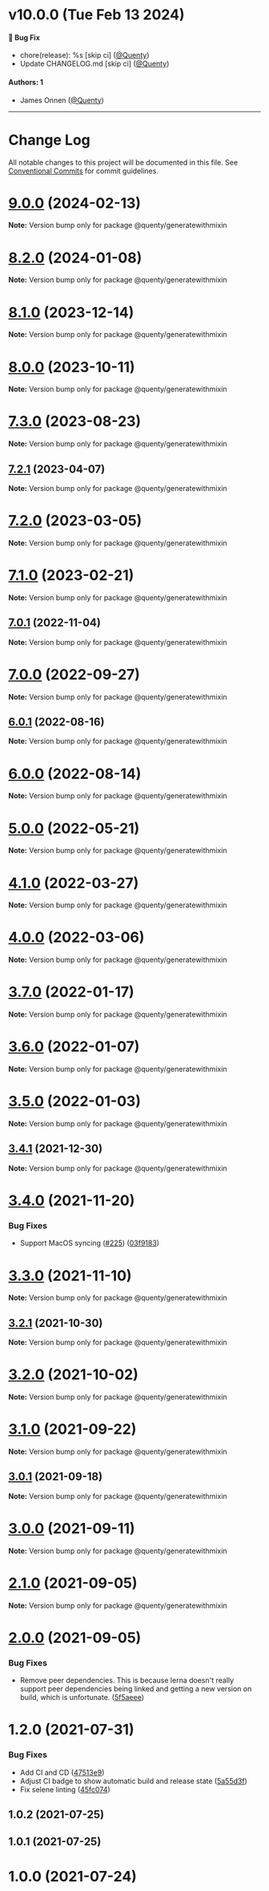 # v10.0.0 (Tue Feb 13 2024)

#### 🐛 Bug Fix

- chore(release): %s \[skip ci\] ([@Quenty](https://github.com/Quenty))
- Update CHANGELOG.md \[skip ci\] ([@Quenty](https://github.com/Quenty))

#### Authors: 1

- James Onnen ([@Quenty](https://github.com/Quenty))

---

# Change Log

All notable changes to this project will be documented in this file.
See [Conventional Commits](https://conventionalcommits.org) for commit guidelines.

# [9.0.0](https://github.com/Quenty/NevermoreEngine/compare/@quenty/generatewithmixin@8.2.0...@quenty/generatewithmixin@9.0.0) (2024-02-13)

**Note:** Version bump only for package @quenty/generatewithmixin





# [8.2.0](https://github.com/Quenty/NevermoreEngine/compare/@quenty/generatewithmixin@8.1.0...@quenty/generatewithmixin@8.2.0) (2024-01-08)

**Note:** Version bump only for package @quenty/generatewithmixin





# [8.1.0](https://github.com/Quenty/NevermoreEngine/compare/@quenty/generatewithmixin@8.0.0...@quenty/generatewithmixin@8.1.0) (2023-12-14)

**Note:** Version bump only for package @quenty/generatewithmixin





# [8.0.0](https://github.com/Quenty/NevermoreEngine/compare/@quenty/generatewithmixin@7.3.0...@quenty/generatewithmixin@8.0.0) (2023-10-11)

**Note:** Version bump only for package @quenty/generatewithmixin





# [7.3.0](https://github.com/Quenty/NevermoreEngine/compare/@quenty/generatewithmixin@7.2.1...@quenty/generatewithmixin@7.3.0) (2023-08-23)

**Note:** Version bump only for package @quenty/generatewithmixin





## [7.2.1](https://github.com/Quenty/NevermoreEngine/compare/@quenty/generatewithmixin@7.2.0...@quenty/generatewithmixin@7.2.1) (2023-04-07)

**Note:** Version bump only for package @quenty/generatewithmixin





# [7.2.0](https://github.com/Quenty/NevermoreEngine/compare/@quenty/generatewithmixin@7.1.0...@quenty/generatewithmixin@7.2.0) (2023-03-05)

**Note:** Version bump only for package @quenty/generatewithmixin





# [7.1.0](https://github.com/Quenty/NevermoreEngine/compare/@quenty/generatewithmixin@7.0.1...@quenty/generatewithmixin@7.1.0) (2023-02-21)

**Note:** Version bump only for package @quenty/generatewithmixin





## [7.0.1](https://github.com/Quenty/NevermoreEngine/compare/@quenty/generatewithmixin@7.0.0...@quenty/generatewithmixin@7.0.1) (2022-11-04)

**Note:** Version bump only for package @quenty/generatewithmixin





# [7.0.0](https://github.com/Quenty/NevermoreEngine/compare/@quenty/generatewithmixin@6.0.1...@quenty/generatewithmixin@7.0.0) (2022-09-27)

**Note:** Version bump only for package @quenty/generatewithmixin





## [6.0.1](https://github.com/Quenty/NevermoreEngine/compare/@quenty/generatewithmixin@6.0.0...@quenty/generatewithmixin@6.0.1) (2022-08-16)

**Note:** Version bump only for package @quenty/generatewithmixin





# [6.0.0](https://github.com/Quenty/NevermoreEngine/compare/@quenty/generatewithmixin@5.0.0...@quenty/generatewithmixin@6.0.0) (2022-08-14)

**Note:** Version bump only for package @quenty/generatewithmixin





# [5.0.0](https://github.com/Quenty/NevermoreEngine/compare/@quenty/generatewithmixin@4.1.0...@quenty/generatewithmixin@5.0.0) (2022-05-21)

**Note:** Version bump only for package @quenty/generatewithmixin





# [4.1.0](https://github.com/Quenty/NevermoreEngine/compare/@quenty/generatewithmixin@4.0.0...@quenty/generatewithmixin@4.1.0) (2022-03-27)

**Note:** Version bump only for package @quenty/generatewithmixin





# [4.0.0](https://github.com/Quenty/NevermoreEngine/compare/@quenty/generatewithmixin@3.7.0...@quenty/generatewithmixin@4.0.0) (2022-03-06)

**Note:** Version bump only for package @quenty/generatewithmixin





# [3.7.0](https://github.com/Quenty/NevermoreEngine/compare/@quenty/generatewithmixin@3.6.0...@quenty/generatewithmixin@3.7.0) (2022-01-17)

**Note:** Version bump only for package @quenty/generatewithmixin





# [3.6.0](https://github.com/Quenty/NevermoreEngine/compare/@quenty/generatewithmixin@3.5.0...@quenty/generatewithmixin@3.6.0) (2022-01-07)

**Note:** Version bump only for package @quenty/generatewithmixin





# [3.5.0](https://github.com/Quenty/NevermoreEngine/compare/@quenty/generatewithmixin@3.4.1...@quenty/generatewithmixin@3.5.0) (2022-01-03)

**Note:** Version bump only for package @quenty/generatewithmixin





## [3.4.1](https://github.com/Quenty/NevermoreEngine/compare/@quenty/generatewithmixin@3.4.0...@quenty/generatewithmixin@3.4.1) (2021-12-30)

**Note:** Version bump only for package @quenty/generatewithmixin





# [3.4.0](https://github.com/Quenty/NevermoreEngine/compare/@quenty/generatewithmixin@3.3.0...@quenty/generatewithmixin@3.4.0) (2021-11-20)


### Bug Fixes

* Support MacOS syncing ([#225](https://github.com/Quenty/NevermoreEngine/issues/225)) ([03f9183](https://github.com/Quenty/NevermoreEngine/commit/03f918392c6a5bdd33f8a17c38de371d1e06c67a))





# [3.3.0](https://github.com/Quenty/NevermoreEngine/compare/@quenty/generatewithmixin@3.2.1...@quenty/generatewithmixin@3.3.0) (2021-11-10)

**Note:** Version bump only for package @quenty/generatewithmixin





## [3.2.1](https://github.com/Quenty/NevermoreEngine/compare/@quenty/generatewithmixin@3.2.0...@quenty/generatewithmixin@3.2.1) (2021-10-30)

**Note:** Version bump only for package @quenty/generatewithmixin





# [3.2.0](https://github.com/Quenty/NevermoreEngine/compare/@quenty/generatewithmixin@3.1.0...@quenty/generatewithmixin@3.2.0) (2021-10-02)

**Note:** Version bump only for package @quenty/generatewithmixin





# [3.1.0](https://github.com/Quenty/NevermoreEngine/compare/@quenty/generatewithmixin@3.0.1...@quenty/generatewithmixin@3.1.0) (2021-09-22)

**Note:** Version bump only for package @quenty/generatewithmixin





## [3.0.1](https://github.com/Quenty/NevermoreEngine/compare/@quenty/generatewithmixin@3.0.0...@quenty/generatewithmixin@3.0.1) (2021-09-18)

**Note:** Version bump only for package @quenty/generatewithmixin





# [3.0.0](https://github.com/Quenty/NevermoreEngine/compare/@quenty/generatewithmixin@2.1.0...@quenty/generatewithmixin@3.0.0) (2021-09-11)

**Note:** Version bump only for package @quenty/generatewithmixin





# [2.1.0](https://github.com/Quenty/NevermoreEngine/compare/@quenty/generatewithmixin@2.0.0...@quenty/generatewithmixin@2.1.0) (2021-09-05)

**Note:** Version bump only for package @quenty/generatewithmixin





# [2.0.0](https://github.com/Quenty/NevermoreEngine/compare/@quenty/generatewithmixin@1.2.0...@quenty/generatewithmixin@2.0.0) (2021-09-05)


### Bug Fixes

* Remove peer dependencies. This is because lerna doesn't really support peer dependencies being linked and getting a new version on build, which is unfortunate. ([5f5aeee](https://github.com/Quenty/NevermoreEngine/commit/5f5aeeea8de9975435309e53679f0ef7064f9dd0))





# 1.2.0 (2021-07-31)


### Bug Fixes

* Add CI and CD ([47513e9](https://github.com/Quenty/NevermoreEngine/commit/47513e9b568162707534af132396dd8756947dd3))
* Adjust CI badge to show automatic build and release state ([5a55d3f](https://github.com/Quenty/NevermoreEngine/commit/5a55d3f19bf8d66a760d67da9b56ed47fab74656))
* Fix selene linting ([45fc074](https://github.com/Quenty/NevermoreEngine/commit/45fc07489ee59127ac6582689f19a0e87c1e5b5a))



## 1.0.2 (2021-07-25)



## 1.0.1 (2021-07-25)



# 1.0.0 (2021-07-24)
